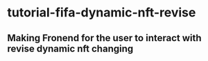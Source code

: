 # tutorial-fifa-dynamic-nft-revise 
## Making Fronend for the user to interact with revise dynamic nft changing 
